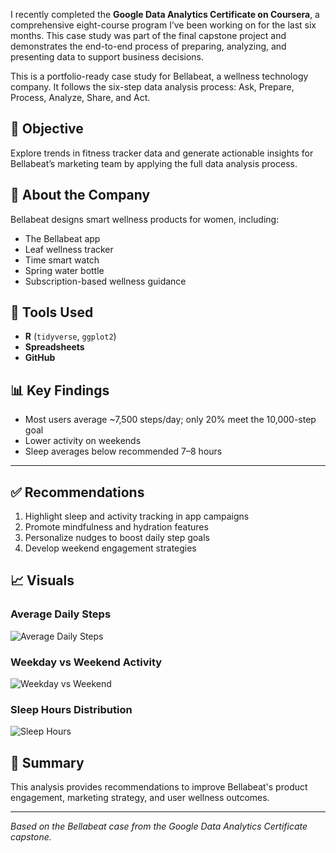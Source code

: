 I recently completed the **Google Data Analytics Certificate on Coursera**, a comprehensive eight-course program I’ve been working on for the last six months. This case study was part of the final capstone project and demonstrates the end-to-end process of preparing, analyzing, and presenting data to support business decisions.

This is a portfolio-ready case study for Bellabeat, a wellness technology company. It follows the six-step data analysis process: Ask, Prepare, Process, Analyze, Share, and Act.


## 📌 Objective

Explore trends in fitness tracker data and generate actionable insights for Bellabeat’s marketing team by applying the full data analysis process.


## 🏢 About the Company

Bellabeat designs smart wellness products for women, including:
- The Bellabeat app
- Leaf wellness tracker
- Time smart watch
- Spring water bottle
- Subscription-based wellness guidance


## 🔧 Tools Used

- **R** (`tidyverse`, `ggplot2`)
- **Spreadsheets**
- **GitHub**

## 📊 Key Findings

- Most users average ~7,500 steps/day; only 20% meet the 10,000-step goal  
- Lower activity on weekends  
- Sleep averages below recommended 7–8 hours

---

## ✅ Recommendations

1. Highlight sleep and activity tracking in app campaigns
2. Promote mindfulness and hydration features
3. Personalize nudges to boost daily step goals
4. Develop weekend engagement strategies


## 📈 Visuals

### Average Daily Steps
![Average Daily Steps](presentation/avg_steps_per_user.png)

### Weekday vs Weekend Activity
![Weekday vs Weekend](presentation/weekday_vs_weekend_steps.png)

### Sleep Hours Distribution
![Sleep Hours](presentation/sleep_hours_distribution.png)

## 🧠 Summary

This analysis provides recommendations to improve Bellabeat's product engagement, marketing strategy, and user wellness outcomes.

---
*Based on the Bellabeat case from the Google Data Analytics Certificate capstone.*

